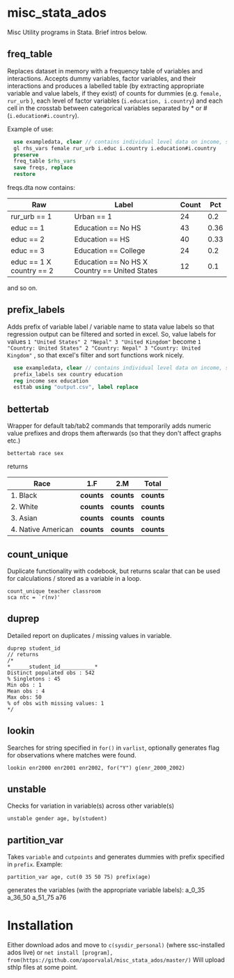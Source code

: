 # misc_stata_ados
Misc Utility programs in Stata. Brief intros below.

## freq_table
Replaces dataset in memory with a frequency table of variables and interactions. Accepts dummy variables, factor variables, and their interactions and produces a labelled table (by extracting appropriate variable and value labels, if they exist) of counts for dummies (e.g. `female, rur_urb` ), each level of factor variables (`i.education, i.country`) and each cell in the crosstab between categorical variables separated by * or # (`i.education#i.country`).

Example of use:
```stata
  use exampledata, clear // contains individual level data on income, sex, education, country, rural/urban location
  gl rhs_vars female rur_urb i.educ i.country i.education#i.country
  preserve
  freq_table $rhs_vars
  save freqs, replace
  restore
```
freqs.dta now contains:

| Raw                       | Label                                         | Count | Pct  |
|---------------------------|-----------------------------------------------|-------|------|
| rur_urb == 1              | Urban == 1                                    | 24    | 0.2  |
| educ == 1                 | Education == No HS                            | 43    | 0.36 |
| educ == 2                 | Education == HS                               | 40    | 0.33 |
| educ == 3                 | Education == College                          | 24    | 0.2  |
| educ == 1 X country == 2  | Education == No HS X Country == United States | 12    | 0.1  |

and so on. 


## prefix_labels
Adds prefix of variable label / variable name to stata value labels so that regression output can be filtered and sorted in excel. So, value labels for values `1 "United States" 2 "Nepal" 3 "United Kingdom"` become ` 1 "Country: United States" 2 "Country: Nepal" 3 "Country: United Kingdom" ` , so that excel's filter and sort functions work nicely. 

```stata
  use exampledata, clear // contains individual level data on income, sex, education, country, rural/urban location
  prefix_labels sex country education
  reg income sex education 
  esttab using "output.csv", label replace
```
## bettertab
Wrapper for default tab/tab2 commands that temporarily adds numeric value prefixes and drops them afterwards (so that they don't affect graphs etc.)
```
bettertab race sex
```
returns

| Race                      | 1.F                         | 2.M              | Total 	  |       
|---------------------------|-----------------------------|------------------|----------|       
| 1. Black                  | **counts**                  | **counts**       |**counts**|       
| 2. White                  | **counts**                  | **counts**       |**counts**|       
| 3. Asian                  | **counts**                  | **counts**       |**counts**|       
| 4. Native American        | **counts**                  | **counts**       |**counts**|       

## count_unique
Duplicate functionality with codebook, but returns scalar that can be used for calculations / stored as a variable in a loop.
```
count_unique teacher classroom
sca ntc = `r(nv)'
```
## duprep
Detailed report on duplicates / missing values in variable.

```
duprep student_id 
// returns
/*
*______student_id___________*
Distinct populated obs : 542
% Singletons : 45
Min obs : 1
Mean obs : 4
Max obs: 50
% of obs with missing values: 1
*/

```
## lookin
Searches for string specified in `for()` in `varlist`, optionally generates flag for observations where matches were found.
```
lookin enr2000 enr2001 enr2002, for("Y") g(enr_2000_2002)
```
## unstable
Checks for variation in variable(s) across other variable(s)
```
unstable gender age, by(student)
```
## partition_var
Takes `variable` and `cutpoints` and generates dummies with prefix specified in `prefix`. Example:
```
partition_var age, cut(0 35 50 75) prefix(age)
```
generates the variables (with the appropriate variable labels):
a_0_35
a_36_50
a_51_75
a76

# Installation
Either download ados and move to `c(sysdir_personal)` (where ssc-installed ados live) 
or  `net install [program], from(https://github.com/apoorvalal/misc_stata_ados/master/)`
Will upload sthlp files at some point. 

